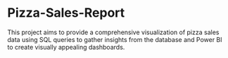 # Pizza-Sales-Report
This project aims to provide a comprehensive visualization of pizza sales data using SQL queries to gather insights from the database and Power BI to create visually appealing dashboards.
